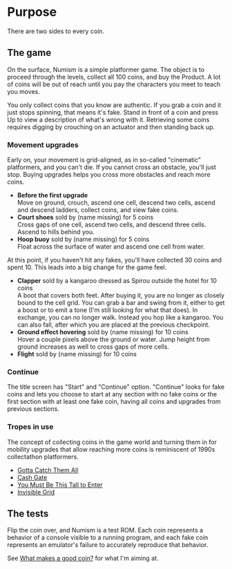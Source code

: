 Purpose
=======

There are two sides to every coin.

The game
--------
On the surface, Numism is a simple platformer game.  The object
is to proceed through the levels, collect all 100 coins, and buy the
Product.  A lot of coins will be out of reach until you pay the
characters you meet to teach you moves.

You only collect coins that you know are authentic.  If you grab a
coin and it just stops spinning, that means it's fake.  Stand in
front of a coin and press Up to view a description of what's wrong
with it.  Retrieving some coins requires digging by crouching on an
actuator and then standing back up.

### Movement upgrades

Early on, your movement is grid-aligned, as in so-called "cinematic"
platformers, and you can't die.  If you cannot cross an obstacle,
you'll just stop.  Buying upgrades helps you cross more obstacles
and reach more coins.

- **Before the first upgrade**  
  Move on ground, crouch, ascend one cell, descend two cells, ascend
  and descend ladders, collect coins, and view fake coins.
- **Court shoes** sold by (name missing) for 5 coins  
  Cross gaps of one cell, ascend two cells, and descend three cells.
  Ascend to hills behind you.
- **Hoop buoy** sold by (name missing) for 5 coins  
  Float across the surface of water and ascend one cell from water.

At this point, if you haven't hit any fakes, you'll have collected 30
coins and spent 10.  This leads into a big change for the game feel.

- **Clapper** sold by a kangaroo dressed as Spirou outside the hotel for 10 coins  
  A boot that covers both feet. After buying it, you are no longer
  as closely bound to the cell grid.  You can grab a bar and swing
  from it, either to get a boost or to emit a tone (I'm still looking
  for what that does).  In exchange, you can no longer walk.  Instead
  you hop like a kangaroo.  You can also fall, after which you are
  placed at the previous checkpoint.
- **Ground effect hovering** sold by (name missing) for 10 coins  
  Hover a couple pixels above the ground or water.  Jump height from
  ground increases as well to cross gaps of more cells.
- **Flight** sold by (name missing) for 10 coins

### Continue

The title screen has "Start" and "Continue" option.  "Continue" looks
for fake coins and lets you choose to start at any section with no
fake coins or the first section with at least one fake coin, having
all coins and upgrades from previous sections.

### Tropes in use

The concept of collecting coins in the game world and turning them in
for mobility upgrades that allow reaching more coins is reminiscent
of 1990s collectathon platformers.

- [Gotta Catch Them All](https://allthetropes.org/wiki/Gotta_Catch_Them_All)
- [Cash Gate](https://allthetropes.org/wiki/Cash_Gate)
- [You Must Be This Tall to Enter](https://allthetropes.org/wiki/You_Must_Be_This_Tall_to_Enter)
- [Invisible Grid](https://allthetropes.org/wiki/Invisible_Grid)

The tests
---------
Flip the coin over, and Numism is a test ROM.  Each coin represents
a behavior of a console visible to a running program, and each fake
coin represents an emulator's failure to accurately reproduce that
behavior.

See [What makes a good coin?] for what I'm aiming at.

[What makes a good coin?]: ./good_coin.md

